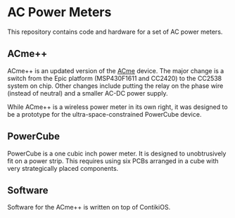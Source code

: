 AC Power Meters
===============

This repository contains code and hardware for a set of AC power meters.

ACme++
------

ACme++ is an updated version of the [ACme](http://acme.eecs.berkeley.edu) device.
The major change is a switch from the Epic platform (MSP430F1611 and CC2420) to
the CC2538 system on chip. Other changes include putting the relay on the phase
wire (instead of neutral) and a smaller AC-DC power supply.

While ACme++ is a wireless power meter in its own right, it was designed to be 
a prototype for the ultra-space-constrained PowerCube device.

PowerCube
---------

PowerCube is a one cubic inch power meter. It is designed to unobtrusively fit
on a power strip. This requires using six PCBs arranged in a cube with very
strategically placed components.


Software
--------

Software for the ACme++ is written on top of ContikiOS.


